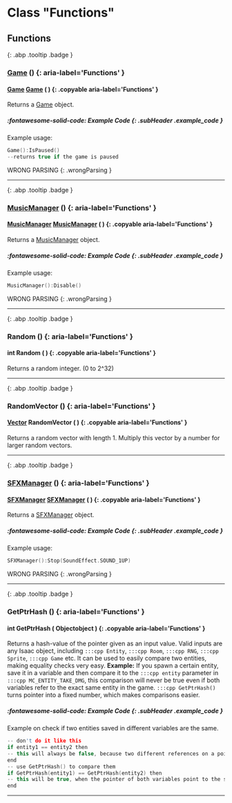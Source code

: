 # Class "Functions"
## Functions
[ ](#){: .abp .tooltip .badge }
### [Game](../Game) () {: aria-label='Functions' }
#### [Game](../Game) [Game](../Game) ( ) {: .copyable aria-label='Functions' }

Returns a <a class="el" href="class_game.html">Game</a> object.
##### :fontawesome-solid-code: Example Code {: .subHeader .example_code }
Example usage:
```cpp 
Game():IsPaused()
--returns true if the game is paused

```
 WRONG PARSING 
{: .wrongParsing }
___ 
[ ](#){: .abp .tooltip .badge }
### [MusicManager](../MusicManager) () {: aria-label='Functions' }
#### [MusicManager](../MusicManager) [MusicManager](../MusicManager) ( ) {: .copyable aria-label='Functions' }

Returns a <a class="el" href="class_music_manager.html">MusicManager</a> object.
##### :fontawesome-solid-code: Example Code {: .subHeader .example_code }
Example usage:
```cpp 
MusicManager():Disable()

```
 WRONG PARSING 
{: .wrongParsing }
___ 
[ ](#){: .abp .tooltip .badge }
### Random () {: aria-label='Functions' }
#### int Random ( ) {: .copyable aria-label='Functions' }
Returns a random integer. (0 to 2^32) 
___ 
[ ](#){: .abp .tooltip .badge }
### RandomVector () {: aria-label='Functions' }
#### [Vector](../Vector) RandomVector ( ) {: .copyable aria-label='Functions' }
Returns a random vector with length 1. Multiply this vector by a number for larger random vectors.
___ 
[ ](#){: .abp .tooltip .badge }
### [SFXManager](../SFXManager) () {: aria-label='Functions' }
#### [SFXManager](../SFXManager) [SFXManager](../SFXManager) ( ) {: .copyable aria-label='Functions' }

Returns a <a class="el" href="class_s_f_x_manager.html">SFXManager</a> object.
##### :fontawesome-solid-code: Example Code {: .subHeader .example_code }
Example usage:
```cpp 
SFXManager():Stop(SoundEffect.SOUND_1UP)

```
 WRONG PARSING 
{: .wrongParsing }
___ 
[ ](#){: .abp .tooltip .badge }
### GetPtrHash () {: aria-label='Functions' }
#### int GetPtrHash ( Objectobject ) {: .copyable aria-label='Functions' }
Returns a hash-value of the pointer given as an input value. Valid inputs are any Isaac object, including `:::cpp Entity`, `:::cpp Room`, `:::cpp RNG`, `:::cpp Sprite`, `:::cpp Game` etc.
It can be used to easily compare two entities, making equality checks very easy.
**Example:**
If you spawn a certain entity, save it in a variable and then compare it to the `:::cpp entity` parameter in `:::cpp MC_ENTITY_TAKE_DMG`, this comparison will never be true even if both variables refer to the exact same entity in the game. `:::cpp GetPtrHash()` turns pointer into a fixed number, which makes comparisons easier.
##### :fontawesome-solid-code: Example Code {: .subHeader .example_code }
Example on check if two entities saved in different variables are the same.
```cpp 
-- don't do it like this
if entity1 == entity2 then
-- this will always be false, because two different references on a pointer are not equal
end
-- use GetPtrHash() to compare them
if GetPtrHash(entity1) == GetPtrHash(entity2) then
-- this will be true, when the pointer of both variables point to the same object.
end

```

___ 
